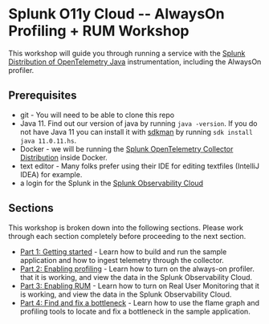 # Splunk O11y Cloud -- AlwaysOn Profiling + RUM Workshop

This workshop will guide you through running a service with the 
[Splunk Distribution of OpenTelemetry Java](https://github.com/signalfx/splunk-otel-java)
instrumentation, including the AlwaysOn profiler.

## Prerequisites

* git - You will need to be able to clone this repo
* Java 11. Find out our version of java by running `java -version`. If you do not have Java 11 you can install it with [sdkman](https://sdkman.io/install) by running `sdk install java 11.0.11.hs`.
* Docker - we will be running the [Splunk OpenTelemetry Collector Distribution](https://github.com/signalfx/splunk-otel-collector) inside Docker.
* text editor - Many folks prefer using their IDE for editing textfiles (IntelliJ IDEA) for example.
* a login for the Splunk in the [Splunk Observability Cloud](https://app.signalfx.com/)

## Sections

This workshop is broken down into the following sections. Please work through each
section completely before proceeding to the next section.

* [Part 1: Getting started](docs/01_getting_started.md) - Learn how to build and run the 
sample application and how to ingest telemetry through the collector.
* [Part 2: Enabling profiling](docs/02_enable_profiler.md) - Learn how to turn on the always-on profiler.
that it is working, and view the data in the Splunk Observability Cloud.
* [Part 3: Enabling RUM](docs/03_enable_RUM.md) - Learn how to turn on Real User Monitoring
that it is working, and view the data in the Splunk Observability Cloud.
* [Part 4: Find and fix a bottleneck](docs/04_find_and_fix_slowness.md) - Learn how to use the flame graph and profiling tools to 
locate and fix a bottleneck in the sample application.
